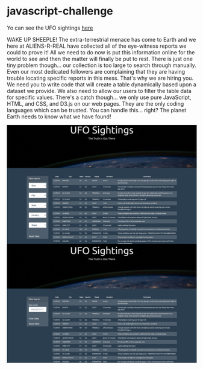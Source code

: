 # javascript-challenge

Yo can see the UFO sightings [here](https://veraroberto.github.io/javascript-challenge/)

WAKE UP SHEEPLE! The extra-terrestrial menace has come to Earth and we here at ALIENS-R-REAL have collected all of the eye-witness reports we could to prove it! All we need to do now is put this information online for the world to see and then the matter will finally be put to rest.
There is just one tiny problem though... our collection is too large to search through manually. Even our most dedicated followers are complaining that they are having trouble locating specific reports in this mess.
That's why we are hiring you. We need you to write code that will create a table dynamically based upon a dataset we provide. We also need to allow our users to filter the table data for specific values. There's a catch though... we only use pure JavaScript, HTML, and CSS, and D3.js on our web pages. They are the only coding languages which can be trusted.
You can handle this... right? The planet Earth needs to know what we have found!

<img src="Images/Screen Shot 2021-06-26 at 20.44.28.png"
     alt="MultipleFilter"
     style="float: left; margin-right: 10px;" />

<img src="Images/Screen Shot 2021-06-26 at 20.45.55.png"
     alt="SingleFilter"
     style="float: left; margin-right: 10px;" />
